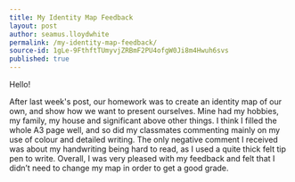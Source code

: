 ```yaml
---
title: My Identity Map Feedback
layout: post
author: seamus.lloydwhite
permalink: /my-identity-map-feedback/
source-id: 1gLe-9FthftTUmyvjZRBmF2PU4ofgW0Ji8m4Hwuh6svs
published: true
---
```

Hello!

After last week's post, our homework was to create an identity map of our own, and show how we want to present ourselves. Mine had my hobbies, my family, my house and significant above other things. I think I filled the whole A3 page well, and so did my classmates commenting mainly on my use of colour and detailed writing. The only negative comment I received was about my handwriting being hard to read, as I used a quite thick felt tip pen to write. Overall, I was very pleased with my feedback and felt that I didn’t need to change my map in order to get a good grade.

